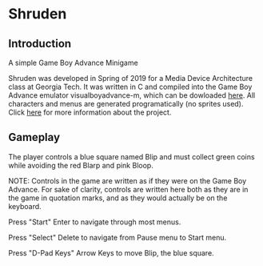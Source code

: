 # Shruden
## Introduction
A simple Game Boy Advance Minigame

Shruden was developed in Spring of 2019 for a Media Device Architecture class at Georgia Tech. It was written in C and compiled into the Game Boy Advance emulator visualboyadvance-m, which can be dowloaded <a href="https://github.com/visualboyadvance-m/visualboyadvance-m/releases" target="_blank">here</a>. All characters and menus are generated programatically (no sprites used). Click <a href="https://neobaneling.github.io/shruden.html" target="_blank">here</a> for more information about the project.

## Gameplay
The player controls a blue square named Blip and must collect green coins while avoiding the red Blarp and pink Bloop.

NOTE: Controls in the game are written as if they were on the Game Boy Advance. For sake of clarity, controls are written here both as they are in the game in quotation marks, and as they would actually be on the keyboard.

Press "Start" Enter to navigate through most menus.

Press "Select" Delete to navigate from Pause menu to Start menu.

Press "D-Pad Keys" Arrow Keys to move Blip, the blue square.
